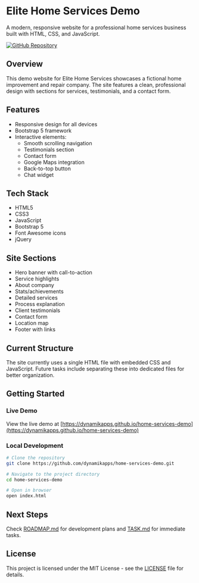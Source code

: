 # Elite Home Services Demo

A modern, responsive website for a professional home services business built with HTML, CSS, and JavaScript.

[![GitHub Repository](https://img.shields.io/badge/GitHub-Repository-blue.svg)](https://github.com/dynamikapps/home-services-demo)

## Overview

This demo website for Elite Home Services showcases a fictional home improvement and repair company. The site features a clean, professional design with sections for services, testimonials, and a contact form.

## Features

- Responsive design for all devices
- Bootstrap 5 framework
- Interactive elements:
  - Smooth scrolling navigation
  - Testimonials section
  - Contact form
  - Google Maps integration
  - Back-to-top button
  - Chat widget

## Tech Stack

- HTML5
- CSS3
- JavaScript
- Bootstrap 5
- Font Awesome icons
- jQuery

## Site Sections

- Hero banner with call-to-action
- Service highlights
- About company
- Stats/achievements
- Detailed services
- Process explanation
- Client testimonials
- Contact form
- Location map
- Footer with links

## Current Structure

The site currently uses a single HTML file with embedded CSS and JavaScript. Future tasks include separating these into dedicated files for better organization.

## Getting Started

### Live Demo
View the live demo at [https://dynamikapps.github.io/home-services-demo](https://dynamikapps.github.io/home-services-demo)

### Local Development
```bash
# Clone the repository
git clone https://github.com/dynamikapps/home-services-demo.git

# Navigate to the project directory
cd home-services-demo

# Open in browser
open index.html
```

## Next Steps

Check [ROADMAP.md](./ROADMAP.md) for development plans and [TASK.md](./TASK.md) for immediate tasks.

## License

This project is licensed under the MIT License - see the [LICENSE](./LICENSE) file for details.
